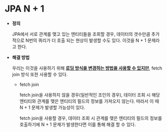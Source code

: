 # JPA N + 1


- **정의**

	JPA에서 서로 관계를 맺고 있는 엔티티들을 조회할 경우, 데이터의 갯수만큼 추가적으로 N번의 쿼리가 더 호출 되는 현상이 발생할 수도 있다. 
	이것을 N + 1 문제라고 한다.
	
- **해결 방법**

	우리는 이것을 사용하기 위해 **[로딩 방식을 변경하는 방법을 사용할 수 있지만](https://github.com/ryums12/TIL/blob/master/Java/JPA/Eager%2CLazy.md)**,
	fetch join 방식 또한 사용할 수 있다.
	
	- fetch join
	
		fetch join을 사용하지 않을 경우(일반적인 조인의 경우),
		데이터 조회 시 해당 엔티티와 관계를 맺은 엔티티의 필드의 정보를 가져오지 않는다. 
		따라서 이 때 N + 1 문제가 발생할 가능성이 있다.
        
		fetch join을 사용할 경우,
		데이터 조회 시 관계를 맺은 엔티티의 필드의 정보를 호출하기에
		N + 1 문제가 발생한다면 이를 통해 해결 할 수 있다.
